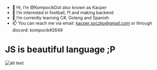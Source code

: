 - 👋 Hi, I’m @KompocikDot also known as Kacper
- 👀 I’m interested in football, f1 and making backend
- 🌱 I’m currently learning C#, Golang and Spanish
- 📫 You can reach me via email: kacper.soczko@gmail.com or through discord: kompocik#2649

# JS is beautiful language ;P
![alt text](https://user-images.githubusercontent.com/58148956/152004680-7d13834e-6dd3-4625-b0c1-8371764027eb.png)

<!---
KompocikDot/KompocikDot is a ✨ special ✨ repository because its `README.md` (this file) appears on your GitHub profile.
You can click the Preview link to take a look at your changes.
--->
